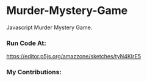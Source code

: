 # Murder-Mystery-Game
 Javascript Murder Mystery Game. 

 ### Run Code At:
 https://editor.p5js.org/amazzone/sketches/tyN4KIrE5

 ### My Contributions:
 
